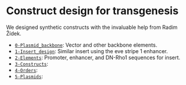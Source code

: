 # Construct design for transgenesis

We designed synthetic constructs with the invaluable help from Radim Žídek.

- [`0-Plasmid_backbone`](0-Plasmid_backbone): Vector and other backbone elements.
- [`1-Insert_design`](1-Insert_design): Similar insert using the eve stripe 1 enhancer.
- [`2-Elements`](2-Elements): Promoter, enhancer, and DN-Rho1 sequences for insert.
- [`3-Constructs`](3-Constructs): 
- [`4-Orders`](4-Orders): 
- [`5-Plasmids`](5-Plasmids): 

